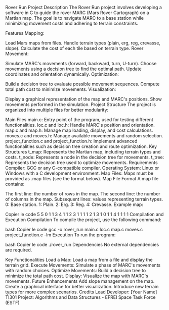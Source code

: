 Rover Run Project
Description
The Rover Run project involves developing a software in C to guide the rover MARC (Mars Rover Cartograph) on a Martian map. The goal is to navigate MARC to a base station while minimizing movement costs and adhering to terrain constraints.

Features
Mapping:

Load Mars maps from files.
Handle terrain types (plain, erg, reg, crevasse, slope).
Calculate the cost of each tile based on terrain type.
Rover Movement:

Simulate MARC's movements (forward, backward, turn, U-turn).
Choose movements using a decision tree to find the optimal path.
Update coordinates and orientation dynamically.
Optimization:

Build a decision tree to evaluate possible movement sequences.
Compute total path cost to minimize movements.
Visualization:

Display a graphical representation of the map and MARC's positions.
Show movements performed in the simulation.
Project Structure
The project is organized into multiple files for better modularity:

Main Files
main.c: Entry point of the program, used for testing different functionalities.
loc.c and loc.h: Handle MARC's position and orientation.
map.c and map.h: Manage map loading, display, and cost calculations.
moves.c and moves.h: Manage available movements and random selection.
project_function.c and project_function.h: Implement advanced functionalities such as decision tree creation and route optimization.
Key Structures
t_map: Represents the Martian map, including terrain types and costs.
t_node: Represents a node in the decision tree for movements.
t_tree: Represents the decision tree used to optimize movements.
Requirements
Compiler: GCC or any C-compatible compiler.
Operating System: Linux or Windows with a C development environment.
Map Files: Maps must be provided as .map files (see the format below).
Map File Format
A map file contains:

The first line: the number of rows in the map.
The second line: the number of columns in the map.
Subsequent lines: values representing terrain types.
0: Base station.
1: Plain.
2: Erg.
3: Reg.
4: Crevasse.
Example map:

Copier le code
5
5
0 1 1 3 4
1 1 2 3 1
1 1 1 2 1
3 1 0 1 1
4 1 1 1 1
Compilation and Execution
Compilation
To compile the project, use the following command:

bash
Copier le code
gcc -o rover_run main.c loc.c map.c moves.c project_function.c -lm
Execution
To run the program:

bash
Copier le code
./rover_run
Dependencies
No external dependencies are required.

Key Functionalities
Load a Map:
Load a map from a file and display the terrain grid.
Execute Movements:
Simulate a phase of MARC's movements with random choices.
Optimize Movements:
Build a decision tree to minimize the total path cost.
Display:
Visualize the map with MARC's movements.
Future Enhancements
Add slope management on the map.
Create a graphical interface for better visualization.
Introduce new terrain types for more complex scenarios.
Credits
Lead Developer: [Your Name]
TI301 Project: Algorithms and Data Structures - EFREI Space Task Force (ESTF)
